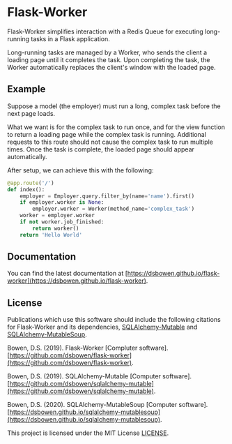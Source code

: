 # Flask-Worker

Flask-Worker simplifies interaction with a Redis Queue for executing long-running tasks in a Flask application. 

Long-running tasks are managed by a Worker, who sends the client a loading page until it completes the task. Upon completing the task, the Worker automatically replaces the client's window with the loaded page.

## Example

Suppose a model (the employer) must run a long, complex task before the next page loads.

What we want is for the complex task to run once, and for the view function to return a loading page while the complex task is running. Additional requests to this route should not cause the complex task to run multiple times. Once the task is complete, the loaded page should appear automatically. 

After setup, we can achieve this with the following:

```python
@app.route('/')
def index():
    employer = Employer.query.filter_by(name='name').first()
    if employer.worker is None:
        employer.worker = Worker(method_name='complex_task')
    worker = employer.worker
    if not worker.job_finished:
        return worker()
    return 'Hello World'
```

## Documentation

You can find the latest documentation at [https://dsbowen.github.io/flask-worker](https://dsbowen.github.io/flask-worker).

## License

Publications which use this software should include the following citations for Flask-Worker and its dependencies, [SQLAlchemy-Mutable](https://pypi.org/project/sqlalchemy-mutable/) and [SQLAlchemy-MutableSoup](https://dsbowen.github.io/sqlalchemy-mutablesoup).

Bowen, D.S. (2019). Flask-Worker [Compluter software]. [https://github.com/dsbowen/flask-worker](https://github.com/dsbowen/flask-worker).

Bowen, D.S. (2019). SQLAlchemy-Mutable [Computer software]. [https://github.com/dsbowen/sqlalchemy-mutable](https://github.com/dsbowen/sqlalchemy-mutable).

Bowen, D.S. (2020). SQLAlchemy-MutableSoup [Computer software]. [https://dsbowen.github.io/sqlalchemy-mutablesoup](https://dsbowen.github.io/sqlalchemy-mutablesoup).

This project is licensed under the MIT License [LICENSE](https://github.com/dsbowen/flask-worker/blob/master/LICENSE).